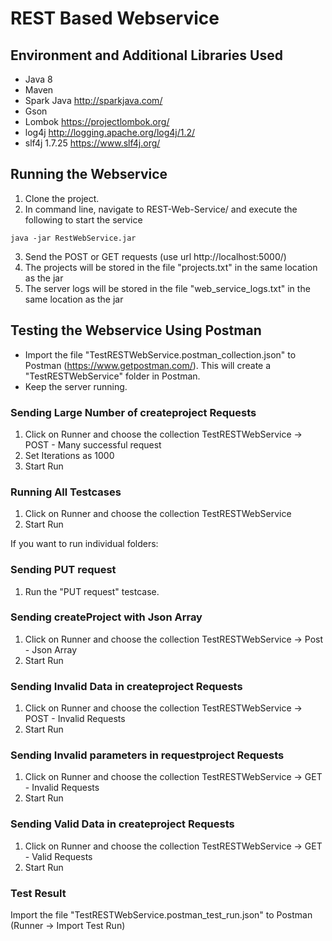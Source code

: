 # REST Based Webservice

## Environment and Additional Libraries Used
* Java 8
* Maven
* Spark Java http://sparkjava.com/
* Gson
* Lombok https://projectlombok.org/
* log4j http://logging.apache.org/log4j/1.2/
* slf4j 1.7.25 https://www.slf4j.org/

## Running the Webservice
1. Clone the project.
2. In command line, navigate to REST-Web-Service/ and execute the following to start the service
```
java -jar RestWebService.jar
```
3. Send the POST or GET requests (use url http://localhost:5000/)
4. The projects will be stored in the file "projects.txt" in the same location as the jar
5. The server logs will be stored in the file "web_service_logs.txt" in the same location as the jar

## Testing the Webservice Using Postman
* Import the file "TestRESTWebService.postman_collection.json" to Postman (https://www.getpostman.com/). This will create a "TestRESTWebService" folder in Postman.
* Keep the server running.
### Sending Large Number of createproject Requests
1. Click on Runner and choose the collection TestRESTWebService -> POST - Many successful request
2. Set Iterations as 1000
3. Start Run
### Running All Testcases
1. Click on Runner and choose the collection TestRESTWebService
2. Start Run

If you want to run individual folders:
### Sending PUT request
1. Run the "PUT request" testcase.
### Sending createProject with Json Array
1. Click on Runner and choose the collection TestRESTWebService -> Post - Json Array
2. Start Run
### Sending Invalid Data in createproject Requests
1. Click on Runner and choose the collection TestRESTWebService -> POST - Invalid Requests
2. Start Run
### Sending Invalid parameters in requestproject Requests
1. Click on Runner and choose the collection TestRESTWebService -> GET - Invalid Requests
2. Start Run
### Sending Valid Data in createproject Requests
1. Click on Runner and choose the collection TestRESTWebService -> GET - Valid Requests
2. Start Run

### Test Result
Import the file "TestRESTWebService.postman_test_run.json" to Postman (Runner -> Import Test Run)
